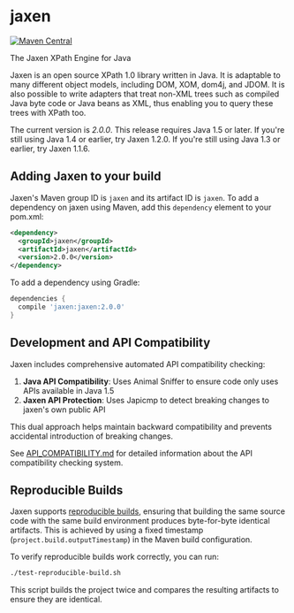 # jaxen

[![Maven Central](https://img.shields.io/maven-central/v/jaxen/jaxen.svg?label=Maven%20Central)](https://search.maven.org/search?q=g:%22jaxen%22%20AND%20a:%22jaxen%22)

The Jaxen XPath Engine for Java

Jaxen is an open source XPath 1.0 library written in Java.
It is adaptable to many different object models, including
DOM, XOM, dom4j, and JDOM. It is also possible to write
adapters that treat non-XML trees such as compiled Java byte code
or Java beans as XML, thus enabling you to query these trees with XPath too.

The current version is *2.0.0*. This release requires Java 1.5 or later.
If you're still using Java 1.4 or earlier, try Jaxen 1.2.0. 
If you're still using Java 1.3 or earlier, try Jaxen 1.1.6. 

## Adding Jaxen to your build

Jaxen's Maven group ID is `jaxen` and its artifact ID is `jaxen`. To add a dependency on jaxen using Maven, add this `dependency` element to your pom.xml:

```xml
<dependency>
  <groupId>jaxen</groupId>
  <artifactId>jaxen</artifactId>
  <version>2.0.0</version>
</dependency>
```

To add a dependency using Gradle:

```gradle
dependencies {
  compile 'jaxen:jaxen:2.0.0'
}
```

## Development and API Compatibility

Jaxen includes comprehensive automated API compatibility checking:

1. **Java API Compatibility**: Uses Animal Sniffer to ensure code only uses APIs available in Java 1.5
2. **Jaxen API Protection**: Uses Japicmp to detect breaking changes to jaxen's own public API

This dual approach helps maintain backward compatibility and prevents accidental introduction of breaking changes.

See [API_COMPATIBILITY.md](API_COMPATIBILITY.md) for detailed information about the API compatibility checking system.

## Reproducible Builds

Jaxen supports [reproducible builds](https://reproducible-builds.org/), ensuring that building the same source code with the same build environment produces byte-for-byte identical artifacts. This is achieved by using a fixed timestamp (`project.build.outputTimestamp`) in the Maven build configuration.

To verify reproducible builds work correctly, you can run:
```bash
./test-reproducible-build.sh
```

This script builds the project twice and compares the resulting artifacts to ensure they are identical.
